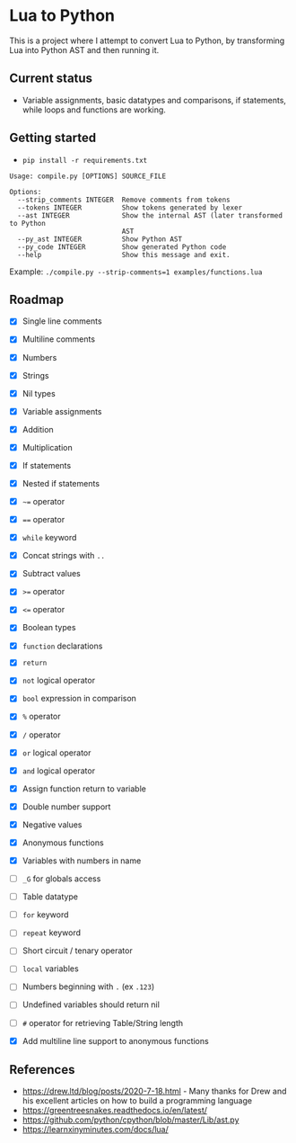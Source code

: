 # Lua to Python

This is a project where I attempt to convert Lua to Python, by transforming Lua into Python AST and then running it.


## Current status
- Variable assignments, basic datatypes and comparisons, if statements, while loops and functions are working.


## Getting started

- `pip install -r requirements.txt`

```
Usage: compile.py [OPTIONS] SOURCE_FILE

Options:
  --strip_comments INTEGER  Remove comments from tokens
  --tokens INTEGER          Show tokens generated by lexer
  --ast INTEGER             Show the internal AST (later transformed to Python
                            AST
  --py_ast INTEGER          Show Python AST
  --py_code INTEGER         Show generated Python code
  --help                    Show this message and exit.
```

Example: `./compile.py --strip-comments=1 examples/functions.lua`


## Roadmap
- [x] Single line comments
- [x] Multiline comments
- [x] Numbers
- [x] Strings
- [x] Nil types
- [x] Variable assignments
- [x] Addition
- [x] Multiplication
- [x] If statements
- [x] Nested if statements
- [x] `~=`  operator
- [x] `==`  operator
- [x] `while` keyword
- [x] Concat strings with `..`
- [x] Subtract values
- [x] `>=` operator
- [x] `<=` operator
- [x] Boolean types
- [x] `function` declarations
- [x] `return`
- [x] `not` logical operator
- [x] `bool` expression in comparison
- [x] `%` operator
- [x] `/` operator
- [x] `or` logical operator
- [x] `and` logical operator
- [x] Assign function return to variable
- [x] Double number support
- [x] Negative values
- [x] Anonymous functions
- [x] Variables with numbers in name
- [ ] `_G` for globals access
- [ ] Table datatype
- [ ] `for` keyword
- [ ] `repeat` keyword
- [ ] Short circuit / tenary operator
- [ ] `local` variables
- [ ] Numbers beginning with `.` (ex `.123`)
- [ ] Undefined variables should return nil
- [ ] `#` operator for retrieving Table/String length
- [x] Add multiline line support to anonymous functions


## References
- https://drew.ltd/blog/posts/2020-7-18.html - Many thanks for Drew and his excellent articles on how to build a programming language
- https://greentreesnakes.readthedocs.io/en/latest/
- https://github.com/python/cpython/blob/master/Lib/ast.py
- https://learnxinyminutes.com/docs/lua/
